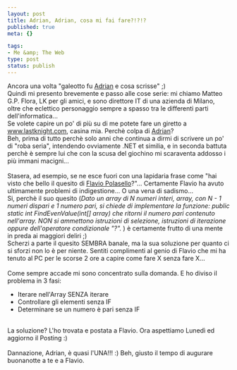 ```yaml
--- 
layout: post
title: Adrian, Adrian, cosa mi fai fare?!?!?
published: true
meta: {}

tags: 
- Me &amp; The Web
type: post
status: publish
---
```

 <div style="clear:both;"></div>Ancora una volta "galeotto fu <a href="http://www.ugidotnet.org/7322.blog">Adrian</a> e cosa scrisse" ;)<br />Quindi mi presento brevemente e passo alle cose serie: mi chiamo Matteo G.P. Flora, LK per gli amici, e sono direttore IT di una azienda di Milano, oltre che eclettico personaggio sempre a spasso tra le differenti parti dell'informatica...<br />Se volete capire un po' di più su di me potete fare un giretto a <a href="http://www.lastknight.com/">www.lastknight.com</a>, casina mia. Perchè colpa di <a href="http://www.ugidotnet.org/7322.blog">Adrian</a>?<br />Beh, prima di tutto perchè solo anni che continua a dirmi di scrivere un po' di "roba seria", intendendo ovviamente .NET et similia, e in seconda battuta perchè è sempre lui che con la scusa del giochino mi scaraventa addosso i più immani macigni...<br /><br />Stasera, ad esempio, se ne esce fuori con una lapidaria frase come "hai visto che bello il quesito di <a href="http://www.ugidotnet.org/5148.blog">Flavio Polasello</a>?"... Certamente Flavio ha avuto ultimamente problemi di indigestione... O una vena di sadismo...<br />Si, perchè il suo quesito (<i>Dato un array di N numeri interi, array, con N - 1 numeri dispari e 1 numero pari, si chiede di implementare la funzione: public static int FindEvenValue(int[] array) che ritorni il numero pari contenuto nell'array. NON si ammettono istruzioni di selezione, istruzioni di iterazione oppure dell'operatore condizionale "?". </i>) è certamente frutto di una mente in preda ai maggiori deliri ;)<br />Scherzi a parte il quesito SEMBRA banale, ma la sua soluzione per quanto ci si sforzi non lo è per niente. Sentiti complimenti al genio di Flavio che mi ha tenuto al PC per le scorse 2 ore a capire come fare X senza fare X...<br /><br />Come sempre accade mi sono concentrato sulla domanda. E ho diviso il problema in 3 fasi:<br /><ul> <li>Iterare nell'Array SENZA iterare </li><li>Controllare gli elementi senza IF </li><li>Determinare se un numero è pari senza IF </li> </ul><br />La soluzione? L'ho trovata e postata a Flavio. Ora aspettiamo Lunedì ed aggiorno il Posting :)<br /><br />Dannazione, Adrian, è quasi l'UNA!!!  :) Beh, giusto il tempo di augurare buonanotte a te e a Flavio.<div style="clear:both; padding-bottom: 0.25em;"></div> 
